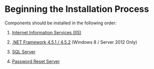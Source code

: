 [title]: # (Installation Process)
[tags]: # (install)
[priority]: # (103)

# Beginning the Installation Process

Components should be installed in the following order:

1. [Internet Information Services (IIS)](iis.md)

2. [.NET Framework 4.5.1 / 4.5.2](aspnet.md) (Windows 8 / Server 2012 Only)

3. [SQL Server](sql-cfg.md)

4. [Password Reset Server](msi.md)
